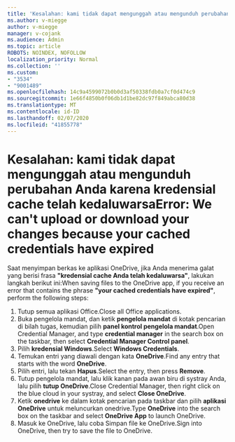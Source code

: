 ```yaml
---
title: 'Kesalahan: kami tidak dapat mengunggah atau mengunduh perubahan Anda karena kredensial cache telah kedaluwarsa'
ms.author: v-miegge
author: v-miegge
manager: v-cojank
ms.audience: Admin
ms.topic: article
ROBOTS: NOINDEX, NOFOLLOW
localization_priority: Normal
ms.collection: ''
ms.custom:
- "3534"
- "9001489"
ms.openlocfilehash: 14c9a4599072b0b0d3af50338fdb0a7cf0d474c9
ms.sourcegitcommit: 1e66f4850b0f06db1d1be82dc97f849abca80d38
ms.translationtype: MT
ms.contentlocale: id-ID
ms.lasthandoff: 02/07/2020
ms.locfileid: "41855778"
---
```

# <a name="error-we-cant-upload-or-download-your-changes-because-your-cached-credentials-have-expired"></a><span data-ttu-id="e373d-102">Kesalahan: kami tidak dapat mengunggah atau mengunduh perubahan Anda karena kredensial cache telah kedaluwarsa</span><span class="sxs-lookup"><span data-stu-id="e373d-102">Error: We can't upload or download your changes because your cached credentials have expired</span></span>

<span data-ttu-id="e373d-103">Saat menyimpan berkas ke aplikasi OneDrive, jika Anda menerima galat yang berisi frasa **"kredensial cache Anda telah kedaluwarsa"**, lakukan langkah berikut ini:</span><span class="sxs-lookup"><span data-stu-id="e373d-103">When saving files to the OneDrive app, if you receive an error that contains the phrase **"your cached credentials have expired"**, perform the following steps:</span></span>

1. <span data-ttu-id="e373d-104">Tutup semua aplikasi Office.</span><span class="sxs-lookup"><span data-stu-id="e373d-104">Close all Office applications.</span></span>
1. <span data-ttu-id="e373d-105">Buka pengelola mandat, dan ketik **pengelola mandat** di kotak pencarian di bilah tugas, kemudian pilih **panel kontrol pengelola mandat**.</span><span class="sxs-lookup"><span data-stu-id="e373d-105">Open Credential Manager, and type **credential manager** in the search box on the taskbar, then select **Credential Manager Control panel**.</span></span>
1. <span data-ttu-id="e373d-106">Pilih **kredensial Windows**.</span><span class="sxs-lookup"><span data-stu-id="e373d-106">Select **Windows Credentials**.</span></span>
1. <span data-ttu-id="e373d-107">Temukan entri yang diawali dengan kata **OneDrive**.</span><span class="sxs-lookup"><span data-stu-id="e373d-107">Find any entry that starts with the word **OneDrive**.</span></span>
1. <span data-ttu-id="e373d-108">Pilih entri, lalu tekan **Hapus**.</span><span class="sxs-lookup"><span data-stu-id="e373d-108">Select the entry, then press **Remove**.</span></span>
1. <span data-ttu-id="e373d-109">Tutup pengelola mandat, lalu klik kanan pada awan biru di systray Anda, lalu pilih **tutup OneDrive**.</span><span class="sxs-lookup"><span data-stu-id="e373d-109">Close Credential Manager, then right click on the blue cloud in your systray, and select **Close OneDrive**.</span></span>
1. <span data-ttu-id="e373d-110">Ketik **onedrive** ke dalam kotak pencarian pada taskbar dan pilih **aplikasi OneDrive** untuk meluncurkan onedrive.</span><span class="sxs-lookup"><span data-stu-id="e373d-110">Type **OneDrive** into the search box on the taskbar and select **OneDrive App** to launch OneDrive.</span></span>
1. <span data-ttu-id="e373d-111">Masuk ke OneDrive, lalu coba Simpan file ke OneDrive.</span><span class="sxs-lookup"><span data-stu-id="e373d-111">Sign into OneDrive, then try to save the file to OneDrive.</span></span>
